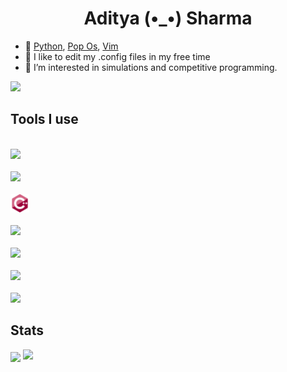 <h1 align="center">Aditya (•_•) Sharma</h1>

- 🍂 [Python](https://www.python.org/), [Pop Os](https://pop.system76.com/), [Vim](https://www.vim.org/)
- 🌱 I like to edit my .config files in my free time
- 👀 I’m interested in simulations and competitive programming.


<p align="left"> <img src="https://komarev.com/ghpvc/?username=adityasharma223&label=Profile%20views&color=0e75b6&style=flat-square" /> </p>

## Tools I use 
[<code>
<img width="30px" src="https://static.wikia.nocookie.net/logopedia/images/3/35/Tux.svg/revision/latest/scale-to-width-down/200?cb=20170329125233" />
</code>](https://www.linux.org/)
[<code>
<img width="30px" src="https://img.icons8.com/color/240/000000/python.png">
</code>](https://www.python.org/)
[<code> 
<img width="30px" src="https://raw.githubusercontent.com/devicons/devicon/master/icons/cplusplus/cplusplus-original.svg">
</code>](https://www.w3schools.com/cpp/)
[<code> 
<img width="30px" src="https://img.icons8.com/fluent/2x/github.png">
</code>](https://www.github.com/)
[<code> 
<img width="30px" src="https://img.icons8.com/color/48/000000/git.png">
</code>](https://git-scm.com/)
[<code>
<img width="30px" src="https://www.vim.org/images/vim_small.gif" />
</code>](https://www.vim.org/)
[<code>
<img width="40px" src="https://ohmyz.sh/img/OMZLogo_BnW.png">
</code>](https://ohmyz.sh/)



## Stats
<img align="center" src="https://github-readme-stats.vercel.app/api?username=adityasharma223&show_icons=true&theme=dark&hide_border=true&locale=en" />
<img allign="center" src="https://github-readme-stats.vercel.app/api/top-langs/?username=adityasharma223&theme=dark&hide_border=true"/>
